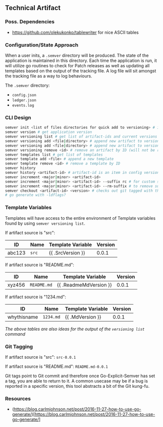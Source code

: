 ## Technical Artifact

### Poss. Dependencies

- https://github.com/olekukonko/tablewriter for nice ASCII tables

### Configuration/State Approach

When a user inits, a `.semver` directory will be produced. The state of the application is maintained in this directory. Each time the application is run, it will utilize go routines to check for Patch releases as well as updating all templates based on the output of the tracking file. A log file will sit amongst the tracking file as a way to log behaviours.

The `.semver` directory:

- `config.json`
- `ledger.json`
- `events.log`

### CLI Design

```sh
semver init <list of files directories for quick add to versioning> # i.e. `v init src tests xyz.wireframe`
semver version # get application version
semver versioning list # get list of artifact-ids and current versions (in tabular form)
semver versioning add <file|directory> # append new artifact to versioning list
semver versioning add <file|directory> # append new artifact to versioning list
semver versioning remove <id> # remove an artifact by ID (will not be removed from history or ledger)
semver templates list # get list of templates
semver template add <file> # append a new template
semver template remove <id> # remove a template by ID
semver history
semver history <artifact-id> # artifact-id is an item in config versioning / consider pulling commit information per minor releases or an artifact?
semver increment <major|minor> <artifact-id>
semver increment <major|minor> <artifact-id> --suffix rc # for custom suffix
semver increment <major|minor> <artifact-id> --rm-suffix # to remove suffix with addition
semver checkout <artifact-id> <version> # checks out git tagged with the following version (read-only *no incrementing from here* - this is not Git)
# go generate with -ldflags?
```

### Template Variables

Templates will have access to the entire environment of Template variables found by using `semver versioning list`.

If artifact source is "src":

| ID     | Name  | Template Variable | Version |
| ------ | ----- | ----------------- | ------- |
| abc123 | `src` | {{ .SrcVersion }} | 0.0.1   |


If artifact source is "README.md":

| ID     | Name        | Template Variable      | Version |
| ------ | ----------- | ---------------------- | ------- |
| xyz456 | `README.md` | {{ .ReadmeMdVersion }} | 0.0.1   |


If artifact source is "1234.md":

| ID          | Name      | Template Variable | Version |
| ----------- | --------- | ----------------- | ------- |
| whythisname | `1234.md` | {{ .MdVersion }}  | 0.0.1   |

*The above tables are also ideas for the output of the `versioning list` command*

### Git Tagging

If artifact source is "src": `src-0.0.1`

If artifact source is "README.md": `README.md-0.0.1`

Git tags point to Git commit and therefore once Go-Explicit-Semver has set a tag, you are able to return to it. A common usecase may be if a bug is reported in a specific version, this tool abstracts a bit of the Git kung-fu.

### Resources

- (https://blog.carlmjohnson.net/post/2016-11-27-how-to-use-go-generate/)[https://blog.carlmjohnson.net/post/2016-11-27-how-to-use-go-generate/]